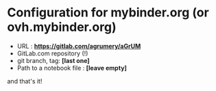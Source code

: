 # Configuration for mybinder.org (or ovh.mybinder.org)
- URL : **https://gitlab.com/agrumery/aGrUM**
- GitLab.com repository (!)
- git branch, tag: **[last one]**
- Path to a notebook file : **[leave empty]**

and that's it!
